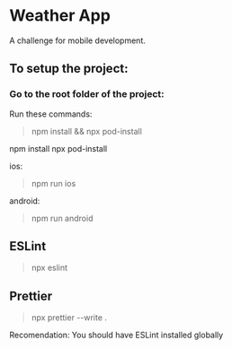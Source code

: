  # Weather App

A challenge for mobile development.

## To setup the project:

 ### Go to the root folder of the project:
 Run these commands: 
 
 > npm install && npx pod-install

npm install
npx pod-install

 ios: 
 > npm run ios
 
 android: 
 > npm run android

 ## ESLint
> npx eslint

 ## Prettier
> npx prettier --write .
 
Recomendation: You should have ESLint installed globally

